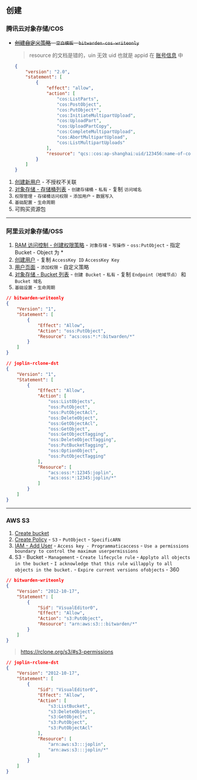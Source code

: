 ## 创建

### 腾讯云对象存储/COS

- ~~[创建自定义策略](https://console.cloud.tencent.com/cam/policy/createV2) - `空白模板` - `bitwarden-cos-writeonly`~~
    > resource 的文档是错的，uin 无效
    > uid 也就是 appid 在 [账号信息](https://console.cloud.tencent.com/developer) 中

    ```json
    {
        "version": "2.0",
        "statement": [
            {
                "effect": "allow",
                "action": [
                    "cos:ListParts",
                    "cos:PostObject",
                    "cos:PutObject*",
                    "cos:InitiateMultipartUpload",
                    "cos:UploadPart",
                    "cos:UploadPartCopy",
                    "cos:CompleteMultipartUpload",
                    "cos:AbortMultipartUpload",
                    "cos:ListMultipartUploads"
                ],
                "resource": "qcs::cos:ap-shanghai:uid/123456:name-of-cos/*"
            }
        ]
    }
    ```

1. [创建新用户](https://console.cloud.tencent.com/cam/user/create?systemType=FastCreateV2) - 不授权不关联
2. [对象存储 - 存储桶列表](https://console.cloud.tencent.com/cos/bucket) - `创建存储桶` - `私有` - 复制 `访问域名`
3. `权限管理` - `存储桶访问权限` - `添加用户` - `数据写入`
4. `基础配置` - `生命周期`
5. 可购买资源包

---
### 阿里云对象存储/OSS

1. [RAM 访问控制 - 创建权限策略](https://ram.console.aliyun.com/policies/new) - `对象存储` - `写操作` - `oss:PutObject` - 指定 Bucket - Object 为 *
2. [创建用户](https://ram.console.aliyun.com/users/new) - 复制 `AccessKey ID` `AccessKey Key`
3. [用户页面](https://ram.console.aliyun.com/users) - `添加权限` - 自定义策略
4. [对象存储 - Bucket 列表](https://oss.console.aliyun.com/bucket) - `创建 Bucket` - `私有` - 复制 `Endpoint（地域节点）` 和 `Bucket 域名`
5. `基础设置` - `生命周期`



```json
// bitwarden-writeonly
{
    "Version": "1",
    "Statement": [
        {
            "Effect": "Allow",
            "Action": "oss:PutObject",
            "Resource": "acs:oss:*:*:bitwarden/*"
        }
    ]
}
```


```json
// joplin-rclone-dst
{
    "Version": "1",
    "Statement": [
        {
            "Effect": "Allow",
            "Action": [
                "oss:ListObjects",
                "oss:PutObject",
                "oss:PutObjectAcl",
                "oss:DeleteObject",
                "oss:GetObjectAcl",
                "oss:GetObject",
                "oss:GetObjectTagging",
                "oss:DeleteObjectTagging",
                "oss:PutBucketTagging",
                "oss:OptionObject",
                "oss:PutObjectTagging"
            ],
            "Resource": [
                "acs:oss:*:12345:joplin",
                "acs:oss:*:12345:joplin/*"
            ]
        }
    ]
}
```

---
### AWS S3

1. [Create bucket](https://s3.console.aws.amazon.com/s3/bucketcreate?region=ap-southeast-1) 
2. [Create Policy](https://ap-southeast-1.console.aws.amazon.comiam/home#/policies$new?step=edit) - `S3` - `PutObject` - `SpecificARN`
3. [IAM - Add User](https://ap-southeast-1.console.aws.amazon.comiam/home#/users$new?step=details) - `Access key - Programmaticaccess` - `Use a permissions boundary to control the maximum userpermissions`
4. S3 - Bucket - `Management` - `Create lifecycle rule` - `Applyto all objects in the bucket` - `I acknowledge that this rule willapply to all objects in the bucket.` - `Expire current versions ofobjects` - 360



```json
// bitwarden-writeonly
{
    "Version": "2012-10-17",
    "Statement": [
        {
            "Sid": "VisualEditor0",
            "Effect": "Allow",
            "Action": "s3:PutObject",
            "Resource": "arn:aws:s3:::bitwarden/*"
        }
    ]
}
```

> https://rclone.org/s3/#s3-permissions

```json
// joplin-rclone-dst
{
    "Version": "2012-10-17",
    "Statement": [
        {
            "Sid": "VisualEditor0",
            "Effect": "Allow",
            "Action": [
                "s3:ListBucket",
                "s3:DeleteObject",
                "s3:GetObject",
                "s3:PutObject",
                "s3:PutObjectAcl"
            ],
            "Resource": [
                "arn:aws:s3:::joplin",
                "arn:aws:s3:::joplin/*"
            ]
        }
    ]
}
```
